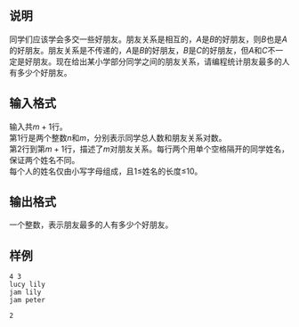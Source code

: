 <h2>说明</h2>

同学们应该学会多交一些好朋友。朋友关系是相互的，$A$是$B$的好朋友，则$B$也是$A$的好朋友。朋友关系是不传递的，$A$是$B$的好朋友，$B$是$C$的好朋友，但$A$和$C$不一定是好朋友。现在给出某小学部分同学之间的朋友关系，请编程统计朋友最多的人有多少个好朋友。
<h2>输入格式</h2>

输入共$m+1$行。<br>第1行是两个整数$n$和$m$，分别表示同学总人数和朋友关系对数。<br>第2行到第$m+1$行，描述了$m$对朋友关系。每行两个用单个空格隔开的同学姓名，保证两个姓名不同。<br>每个人的姓名仅由小写字母组成，且$1$≤姓名的长度≤$10$。

<h2>输出格式</h2>

一个整数，表示朋友最多的人有多少个好朋友。

<h2>样例</h2>
<pre><code class="language-input1">4 3
lucy lily
jam lily
jam peter</code></pre><pre><code class="language-output1">2</code></pre>
